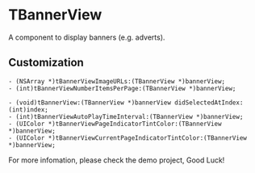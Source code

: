 # TBannerView
A component to display banners (e.g. adverts).

## Customization
```
- (NSArray *)tBannerViewImageURLs:(TBannerView *)bannerView;
- (int)tBannerViewNumberItemsPerPage:(TBannerView *)bannerView;

- (void)tBannerView:(TBannerView *)bannerView didSelectedAtIndex:(int)index;
- (int)tBannerViewAutoPlayTimeInterval:(TBannerView *)bannerView;
- (UIColor *)tBannerViewPageIndicatorTintColor:(TBannerView *)bannerView;
- (UIColor *)tBannerViewCurrentPageIndicatorTintColor:(TBannerView *)bannerView;

```


For more infomation, please check the demo project, Good Luck!
